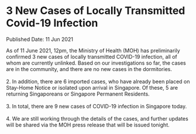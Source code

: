 <html>
    <meta http-equiv="Content-Type" content="text/html; charset=utf-8"/>
    <meta charset="utf-8"/>
    <title>3 New Cases of Locally Transmitted Covid-19 Infection</title>
    <body><h1>3 New Cases of Locally Transmitted Covid-19 Infection</h1>
    <p>Published Date: 11 Jun 2021</p> As of 11 June 2021, 12pm, the Ministry of Health (MOH) has preliminarily confirmed 3 new cases of locally transmitted COVID-19 infection, all of whom are currently unlinked. Based on our investigations so far, the cases are in the community, and there are no new cases in the dormitories.<br><br>2. In addition, there are 6 imported cases, who have already been placed on Stay-Home Notice or isolated upon arrival in Singapore. Of these, 5 are returning Singaporeans or Singapore Permanent Residents.<br><br>3. In total, there are 9 new cases of COVID-19 infection in Singapore today.<br><br>4. We are still working through the details of the cases, and further updates will be shared via the MOH press release that will be issued tonight.</body>
</html>